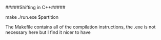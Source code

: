 #####Shifting in C++#####

make
./run.exe $partition


The Makefile contains all of the compilation instructions, the .exe is not necessary here but I find it nicer to have
